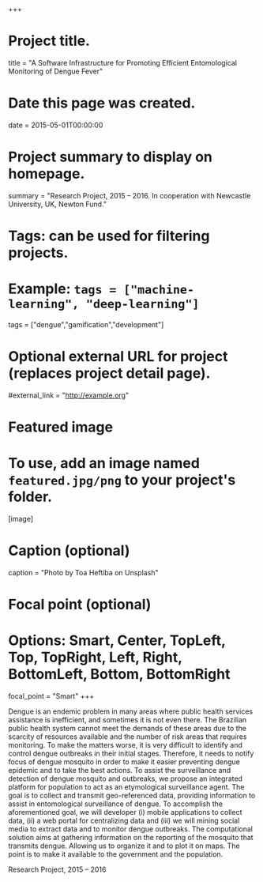 +++
# Project title.
title = "A Software Infrastructure for Promoting Efficient Entomological Monitoring of Dengue Fever"

# Date this page was created.
date = 2015-05-01T00:00:00

# Project summary to display on homepage.
summary = "Research Project, 2015 – 2016. In cooperation with Newcastle University, UK, Newton Fund."

# Tags: can be used for filtering projects.
# Example: `tags = ["machine-learning", "deep-learning"]`
tags = ["dengue","gamification","development"]

# Optional external URL for project (replaces project detail page).
#external_link = "http://example.org"

# Featured image
# To use, add an image named `featured.jpg/png` to your project's folder. 
[image]
  # Caption (optional)
  caption = "Photo by Toa Heftiba on Unsplash"

  # Focal point (optional)
  # Options: Smart, Center, TopLeft, Top, TopRight, Left, Right, BottomLeft, Bottom, BottomRight
  focal_point = "Smart"
+++

Dengue is an endemic problem in many areas where public health services assistance is inefficient, and sometimes it is not even there. The Brazilian public health system cannot meet the demands of these areas due to the scarcity of resources available and the number of risk areas that requires monitoring. To make the matters worse, it is very difficult to identify and control dengue outbreaks in their initial stages. Therefore, it needs to notify focus of dengue mosquito in order to make it easier preventing dengue epidemic and to take the best actions. To assist the surveillance and detection of dengue mosquito and outbreaks, we propose an integrated platform for population to act as an etymological surveillance agent. The goal is to collect and transmit geo-referenced data, providing information to assist in entomological surveillance of dengue. To accomplish the aforementioned goal, we will developer (i) mobile applications to collect data, (ii) a web portal for centralizing data and (iii) we will mining social media to extract data and to monitor dengue outbreaks. The computational solution aims at gathering information on the reporting of the mosquito that transmits dengue. Allowing us to organize it and to plot it on maps. The point is to make it available to the government and the population.

Research Project, 2015 – 2016
